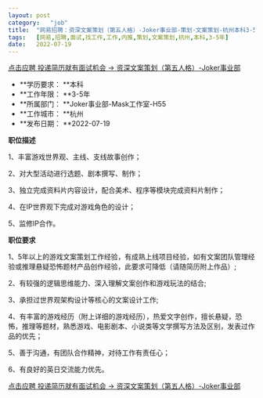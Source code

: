 ```yaml
---
layout:	post
category:	"job"
title:	"网易招聘：资深文案策划（第五人格）-Joker事业部-策划-文案策划-杭州本科3-5年"
tags:	[网易,招聘,面试,找工作,工作,内推,策划,文案策划,杭州,本科,3-5年]
date:	2022-07-19
---
```


[点击应聘 投递简历就有面试机会 ->  资深文案策划（第五人格）-Joker事业部](http://mobile.bole.netease.com/bole/boleDetail?id=40996&employeeId=346f03c3cda5f04c&key=all)



- **学历要求： **本科
- **工作年限： **3-5年
- **所属部门： **Joker事业部-Mask工作室-H55
- **工作城市： **杭州
- **发布日期： **2022-07-19



**职位描述**

1、丰富游戏世界观、主线、支线故事创作；

2、对大型活动进行选题、剧本撰写、制作；

3、独立完成资料片内容设计，配合美术、程序等模块完成资料片制作；

4、在IP世界观下完成对游戏角色的设计；

5、监修IP合作。



**职位要求**

1、5年以上的游戏文案策划工作经验，有成熟上线项目经验，如有文案团队管理经验或推理悬疑恐怖题材产品创作经验，此要求可降低（请随简历附上作品）;

2、有较强的逻辑思维能力、深入理解文案创作和游戏玩法的结合;

3、承担过世界观架构设计等核心的文案设计工作;

4、有丰富的游戏经历（附上详细的游戏经历），热爱文字创作，擅长悬疑，恐怖，推理等题材，熟悉游戏、电影剧本、小说类等文学撰写方法及区别，发表过作品的优先；

5、善于沟通，有团队合作精神，对待工作有责任心；

6、有良好的英日交流能力优先。



[点击应聘 投递简历就有面试机会 ->  资深文案策划（第五人格）-Joker事业部](http://mobile.bole.netease.com/bole/boleDetail?id=40996&employeeId=346f03c3cda5f04c&key=all)